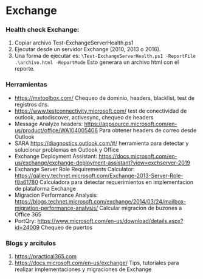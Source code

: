 # Exchange

### Health check Exchange:
1. Copiar archivo Test-ExchangeServerHealth.ps1
2. Ejecutar desde un servidor Exchange (2010, 2013 o 2016). 
3. Una forma de ejecutar es: `\Test-ExchangeServerHealth.ps1 -ReportFile .\archivo.html -ReportMode` Esto generara un archivo html con el reporte.

### Herramientas
* https://mxtoolbox.com/ Chequeo de dominio, headers, blacklist, test de registros dns.
* https://www.testconnectivity.microsoft.com/ test de conectividad de outlook, autodiscover, activesync, chequeo de headers
* Message Analyze headers: https://appsource.microsoft.com/en-us/product/office/WA104005406 Para obtener headers de correo desde Outlook
* SARA https://diagnostics.outlook.com/#/ herramienta para detectar y solucionar problemas en Outlook y Office
* Exchange Deployment Assistant: https://docs.microsoft.com/en-us/exchange/exchange-deployment-assistant?view=exchserver-2019
* Exchange Server Role Requirements Calculator: https://gallery.technet.microsoft.com/Exchange-2013-Server-Role-f8a61780  Calculadora para detectar requerimientos en implementacion de plataforma Exchange
* Migracion Performance Analysis: https://blogs.technet.microsoft.com/exchange/2014/03/24/mailbox-migration-performance-analysis/ Calcular migracion de buzones a Office 365
* PortQry: https://www.microsoft.com/en-us/download/details.aspx?id=24009 Chequeo de puertos

### Blogs y arcitulos
1. https://practical365.com
2. https://docs.microsoft.com/en-us/exchange/ Tips, tutoriales para realizar implementaciones y migraciones de Exchange
